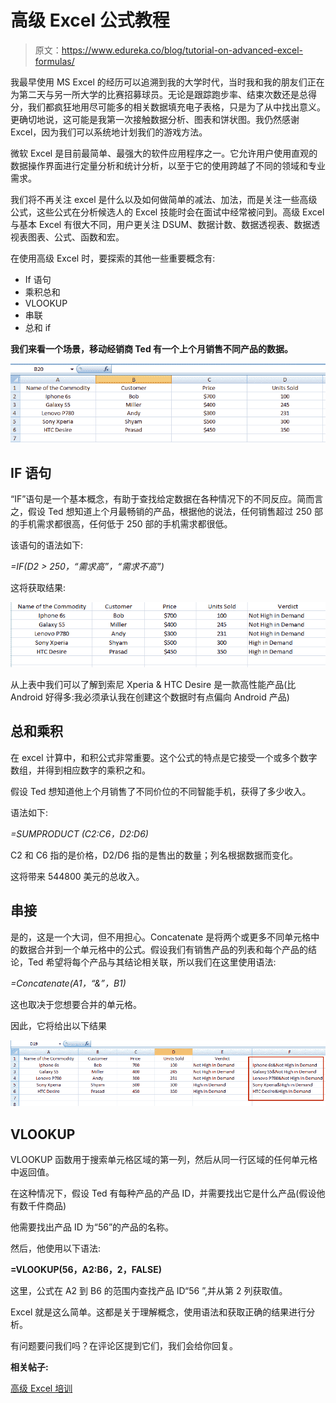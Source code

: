 # 高级 Excel 公式教程

> 原文：<https://www.edureka.co/blog/tutorial-on-advanced-excel-formulas/>

我最早使用 MS Excel 的经历可以追溯到我的大学时代，当时我和我的朋友们正在为第二天与另一所大学的比赛招募球员。无论是跟踪跑步率、结束次数还是总得分，我们都疯狂地用尽可能多的相关数据填充电子表格，只是为了从中找出意义。更确切地说，这可能是我第一次接触数据分析、图表和饼状图。我仍然感谢 Excel，因为我们可以系统地计划我们的游戏方法。

微软 Excel 是目前最简单、最强大的软件应用程序之一。它允许用户使用直观的数据操作界面进行定量分析和统计分析，以至于它的使用跨越了不同的领域和专业需求。

我们将不再关注 excel 是什么以及如何做简单的减法、加法，而是关注一些高级公式，这些公式在分析候选人的 Excel 技能时会在面试中经常被问到。高级 Excel 与基本 Excel 有很大不同，用户更关注 DSUM、数据计数、数据透视表、数据透视表图表、公式、函数和宏。

在使用高级 Excel 时，要探索的其他一些重要概念有:

*   If 语句
*   乘积总和
*   VLOOKUP
*   串联
*   总和 if

**我们来看一个场景，移动经销商 Ted 有一个上个月销售不同产品的数据。**

![Tutorial on Advanced Excel Formulas](img/ab2569f89d0c3d748727cd824019afec.png "Tutorial on Advanced Excel Formulas")

## **IF 语句**

“IF”语句是一个基本概念，有助于查找给定数据在各种情况下的不同反应。简而言之，假设 Ted 想知道上个月最畅销的产品，根据他的说法，任何销售超过 250 部的手机需求都很高，任何低于 250 部的手机需求都很低。

该语句的语法如下:

*=IF(D2 > 250，“需求高”，“需求不高”)*

这将获取结果:

![Tutorial on Advanced Excel Formulas](img/17b469927dc967b435ab11aa865389a9.png "Tutorial on Advanced Excel Formulas")

从上表中我们可以了解到索尼 Xperia & HTC Desire 是一款高性能产品(比 Android 好得多:我必须承认我在创建这个数据时有点偏向 Android 产品)

## **总和乘积**

在 excel 计算中，和积公式非常重要。这个公式的特点是它接受一个或多个数字数组，并得到相应数字的乘积之和。

假设 Ted 想知道他上个月销售了不同价位的不同智能手机，获得了多少收入。

语法如下:

*=SUMPRODUCT (C2:C6，D2:D6)*

C2 和 C6 指的是价格，D2/D6 指的是售出的数量；列名根据数据而变化。

这将带来 544800 美元的总收入。

## **串接**

是的，这是一个大词，但不用担心。Concatenate 是将两个或更多不同单元格中的数据合并到一个单元格中的公式。假设我们有销售产品的列表和每个产品的结论，Ted 希望将每个产品与其结论相关联，所以我们在这里使用语法:

*=Concatenate(A1，“&”，B1)*

这也取决于您想要合并的单元格。

因此，它将给出以下结果

![Tutorial on Advanced Excel Formulas](img/19b7dfc3bcdc0c7cf0c8413ecd687dc2.png "Tutorial on Advanced Excel Formulas")

## **VLOOKUP**

VLOOKUP 函数用于搜索单元格区域的第一列，然后从同一行区域的任何单元格中返回值。

在这种情况下，假设 Ted 有每种产品的产品 ID，并需要找出它是什么产品(假设他有数千件商品)

他需要找出产品 ID 为“56”的产品的名称。

然后，他使用以下语法:

**=VLOOKUP(56，A2:B6，2，FALSE)**

这里，公式在 A2 到 B6 的范围内查找产品 ID“56 ”,并从第 2 列获取值。

Excel 就是这么简单。这都是关于理解概念，使用语法和获取正确的结果进行分析。

有问题要问我们吗？在评论区提到它们，我们会给你回复。

**相关帖子:**

[高级 Excel 培训](https://www.edureka.co/advanced-ms-excel-self-paced)